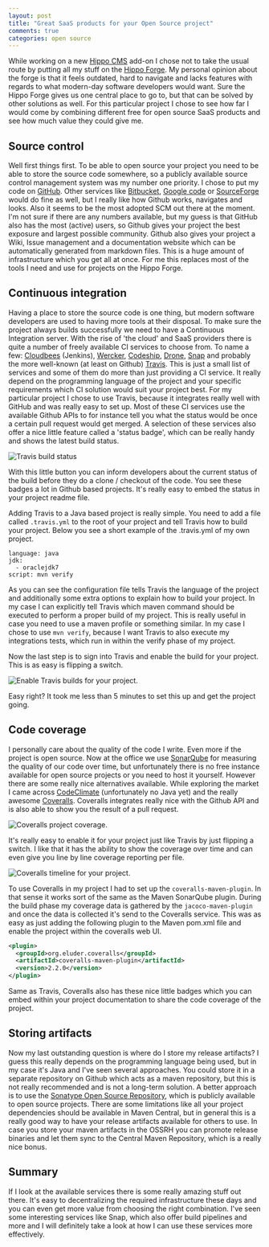 ```yaml
---
layout: post
title: "Great SaaS products for your Open Source project"
comments: true
categories: open source
---
```


While working on a new [Hippo CMS](http://www.onehippo.org) add-on I chose not to take the usual route by putting all my stuff on the [Hippo Forge](http://forge.onehippo.org/).
My personal opinion about the forge is that it feels outdated, hard to navigate and lacks features with regards to what modern-day software developers would want.
Sure the Hippo Forge gives us one central place to go to, but that can be solved by other solutions as well.
For this particular project I chose to see how far I would come by combining different free for open source SaaS products and see how much value they could give me.

## Source control

Well first things first. To be able to open source your project you need to be able to store the source code somewhere, so a publicly available source control management system was my number one priority. I chose to put my code on [GitHub](http://github.com). Other services like [Bitbucket](http://bitbucket.org), [Google code](http://code.google.com) or [SourceForge](http://sourceforge.net) would do fine as well, but I really like how Github works, navigates and looks. Also it seems to be the most adopted SCM out there at the moment. I'm not sure if there are any numbers available, but my guess is that GitHub also has the most (active) users, so Github gives your project the best exposure and largest possible community. Github also gives your project a Wiki, Issue management and a documentation website which can be automatically generated from markdown files. This is a huge amount of infrastructure which you get all at once. For me this replaces most of the tools I need and use for projects on the Hippo Forge.

## Continuous integration

Having a place to store the source code is one thing, but modern software developers are used to having more tools at their disposal.
To make sure the project always builds successfully we need to have a Continuous Integration server.
With the rise of 'the cloud' and SaaS providers there is quite a number of freely available CI services to choose from.
To name a few: [Cloudbees](http://www.cloudbees.com) (Jenkins), [Wercker](http://wercker.com/), [Codeship](http://codeship.io), [Drone](http://drone.io), [Snap](http://snap-ci.com) and probably the more well-known (at least on Github) [Travis](http://travis-ci.org).
This is just a small list of services and some of them do more than just providing a CI service. It really depend on the programming language of the project and your specific requirements which CI solution would suit your project best.
For my particular project I chose to use Travis, because it integrates really well with GitHub and was really easy to set up. Most of these CI services use the available Github APIs to for instance tell you what the status would be once a certain pull request would get merged.
A selection of these services also offer a nice little feature called a 'status badge', which can be really handy and shows the latest build status.

![Travis build status](/assets/travis-build-status.png)

With this little button you can inform developers about the current status of the build before they do a clone / checkout of the code. You see these badges a lot in Github based projects. It's really easy to embed the status in your project readme file.

Adding Travis to a Java based project is really simple. You need to add a file called ```.travis.yml``` to the root of your project and tell Travis how to build your project. Below you see a short example of the .travis.yml of my own project.

```
language: java
jdk:
  - oraclejdk7
script: mvn verify
```

As you can see the configuration file tells Travis the language of the project and additionally some extra options to explain how to build your project. In my case I can explicitly tell Travis which maven command should be executed to perform a proper build of my project. This is really useful in case you need to use a maven profile or something similar. In my case I chose to use ```mvn verify```, because I want Travis to also execute my integrations tests, which run in within the verify phase of my project.

Now the last step is to sign into Travis and enable the build for your project. This is as easy is flipping a switch.

![Enable Travis builds for your project.](/assets/travis-ci-project-switch.png)

Easy right? It took me less than 5 minutes to set this up and get the project going.

## Code coverage

I personally care about the quality of the code I write. Even more if the project is open source. Now at the office we use [SonarQube](http://www.sonarqube.org/) for measuring the quality of our code over time, but unfortunately there is no free instance available for open source projects or you need to host it yourself. However there are some really nice alternatives available. While exploring the market I came across [CodeClimate](https://codeclimate.com) (unfortunately no Java yet) and the really awesome [Coveralls](https://coveralls.io/). Coveralls integrates really nice with the Github API and is also able to show you the result of a pull request.

![Coveralls project coverage.](/assets/coveralls-feature-github-pull.jpg)

It's really easy to enable it for your project just like Travis by just flipping a switch. I like that it has the ability to show the coverage over time and can even give you line by line coverage reporting per file.

![Coveralls timeline for your project.](/assets/coveralls-coverage-timeline.png)

To use Coveralls in my project I had to set up the ```coveralls-maven-plugin```. In that sense it works sort of the same as the Maven SonarQube plugin. During the build phase my coverage data is gathered by the ```jacoco-maven-plugin``` and once the data is collected it's send to the Coveralls service. This was as easy as just adding the following plugin to the Maven pom.xml file and enable the project within the coveralls web UI.

``` xml
<plugin>
  <groupId>org.eluder.coveralls</groupId>
  <artifactId>coveralls-maven-plugin</artifactId>
  <version>2.2.0</version>
</plugin>
```

Same as Travis, Coveralls also has these nice little badges which you can embed within your project documentation to share the code coverage of the project.

## Storing artifacts

Now my last outstanding question is where do I store my release artifacts? I guess this really depends on the programming language being used, but in my case it's Java and I've seen several approaches. You could store it in a separate
repository on Github which acts as a maven repository, but this is not really recommended and is not a long-term solution. A better approach is to use the [Sonatype Open Source Repository](http://central.sonatype.org/pages/ossrh-guide.html), which is publicly available to open source projects. There are some limitations like all your project dependencies should be available in Maven Central, but in general this is a really good way to have your release artifacts available for others to use. In case you store your maven artifacts in the OSSRH you can promote release binaries and let them sync to the Central Maven Repository, which is a really nice bonus.

## Summary

If I look at the available services there is some really amazing stuff out there. It's easy to decentralizing the required infrastructure these days and you can even get more value from choosing the right combination. I've seen some interesting services like Snap, which also offer build pipelines and more and I will definitely take a look at how I can use these services more effectively.
